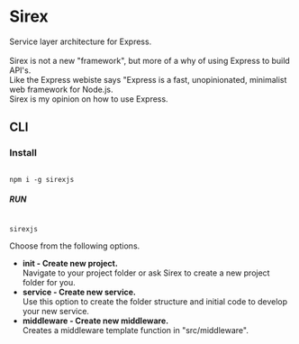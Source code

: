 # Sirex
Service layer architecture for Express.
</br>
</br>
Sirex is not a new "framework", but more of a why of using Express to build API's.</br>
Like the Express webiste says "Express is a fast, unopinionated, minimalist web framework for Node.js.</br>
Sirex is my opinion on how to use Express.

## CLI
### Install
<code>
npm i -g sirexjs
</code>

##### RUN </br>
<code>
sirexjs
</code>

Choose from the following options.

- **init - Create new project.<br/>**
  Navigate to your project folder or ask Sirex to create a new project folder for you.
- **service - Create new service.<br/>**
  Use this option to create the folder structure and initial code to develop your new service.
- **middleware - Create new middleware.<br/>**
  Creates a middleware template function in "src/middleware".
